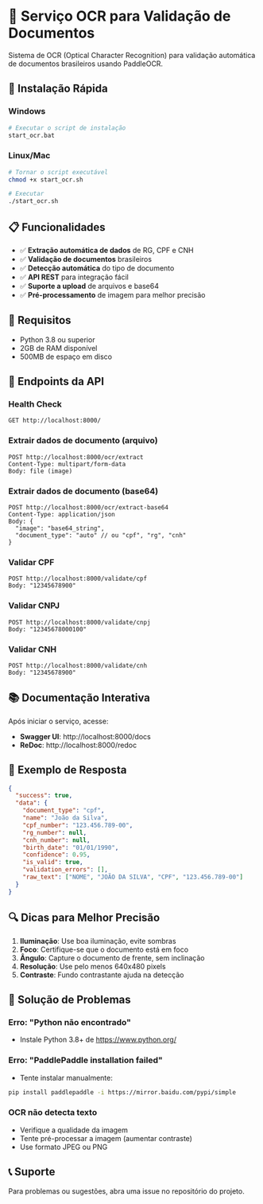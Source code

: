 # 📄 Serviço OCR para Validação de Documentos

Sistema de OCR (Optical Character Recognition) para validação automática de documentos brasileiros usando PaddleOCR.

## 🚀 Instalação Rápida

### Windows
```bash
# Executar o script de instalação
start_ocr.bat
```

### Linux/Mac
```bash
# Tornar o script executável
chmod +x start_ocr.sh

# Executar
./start_ocr.sh
```

## 📋 Funcionalidades

- ✅ **Extração automática de dados** de RG, CPF e CNH
- ✅ **Validação de documentos** brasileiros
- ✅ **Detecção automática** do tipo de documento
- ✅ **API REST** para integração fácil
- ✅ **Suporte a upload** de arquivos e base64
- ✅ **Pré-processamento** de imagem para melhor precisão

## 🔧 Requisitos

- Python 3.8 ou superior
- 2GB de RAM disponível
- 500MB de espaço em disco

## 📡 Endpoints da API

### Health Check
```
GET http://localhost:8000/
```

### Extrair dados de documento (arquivo)
```
POST http://localhost:8000/ocr/extract
Content-Type: multipart/form-data
Body: file (image)
```

### Extrair dados de documento (base64)
```
POST http://localhost:8000/ocr/extract-base64
Content-Type: application/json
Body: {
  "image": "base64_string",
  "document_type": "auto" // ou "cpf", "rg", "cnh"
}
```

### Validar CPF
```
POST http://localhost:8000/validate/cpf
Body: "12345678900"
```

### Validar CNPJ
```
POST http://localhost:8000/validate/cnpj
Body: "12345678000100"
```

### Validar CNH
```
POST http://localhost:8000/validate/cnh
Body: "12345678900"
```

## 📚 Documentação Interativa

Após iniciar o serviço, acesse:
- **Swagger UI**: http://localhost:8000/docs
- **ReDoc**: http://localhost:8000/redoc

## 🎯 Exemplo de Resposta

```json
{
  "success": true,
  "data": {
    "document_type": "cpf",
    "name": "João da Silva",
    "cpf_number": "123.456.789-00",
    "rg_number": null,
    "cnh_number": null,
    "birth_date": "01/01/1990",
    "confidence": 0.95,
    "is_valid": true,
    "validation_errors": [],
    "raw_text": ["NOME", "JOÃO DA SILVA", "CPF", "123.456.789-00"]
  }
}
```

## 🔍 Dicas para Melhor Precisão

1. **Iluminação**: Use boa iluminação, evite sombras
2. **Foco**: Certifique-se que o documento está em foco
3. **Ângulo**: Capture o documento de frente, sem inclinação
4. **Resolução**: Use pelo menos 640x480 pixels
5. **Contraste**: Fundo contrastante ajuda na detecção

## 🐛 Solução de Problemas

### Erro: "Python não encontrado"
- Instale Python 3.8+ de https://www.python.org/

### Erro: "PaddlePaddle installation failed"
- Tente instalar manualmente:
```bash
pip install paddlepaddle -i https://mirror.baidu.com/pypi/simple
```

### OCR não detecta texto
- Verifique a qualidade da imagem
- Tente pré-processar a imagem (aumentar contraste)
- Use formato JPEG ou PNG

## 📞 Suporte

Para problemas ou sugestões, abra uma issue no repositório do projeto.